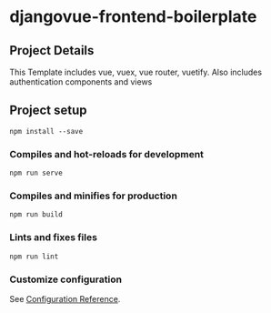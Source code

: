 # djangovue-frontend-boilerplate

## Project Details
This Template includes vue, vuex, vue router, vuetify.
Also includes authentication components and views

## Project setup
```
npm install --save
```

### Compiles and hot-reloads for development
```
npm run serve
```

### Compiles and minifies for production
```
npm run build
```

### Lints and fixes files
```
npm run lint
```

### Customize configuration
See [Configuration Reference](https://cli.vuejs.org/config/).
